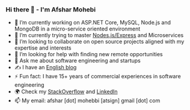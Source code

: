 ### Hi there 👋 - I'm Afshar Mohebi

- 🔭 I’m currently working on ASP.NET Core, MySQL, Node.js and MongoDB in a micro-service oriented environment
- 🌱 I’m currently trying to master [Nodes.js/Express](https://github.com/afsharm/byprop) and Microservices
- 👯 I’m looking to collaborate on open source projects aligned with my expertise and interests
- 🤔 I’m looking for help with finding new remote opportunities
- 💬 Ask me about software engineering and startups
- ✍️ I have an [English blog](https://dev.to/afsharm/)
- ⚡ Fun fact: I have 15+ years of commercial experiences in software engineering
- 🌍 Check my [StackOverflow](https://stackoverflow.com/users/167670/afshar-mohebi) and [LinkedIn](https://www.linkedin.com/in/afsharm/)
- 📫 My email: afshar [dot] mohebbi [atsign] gmail [dot] com

